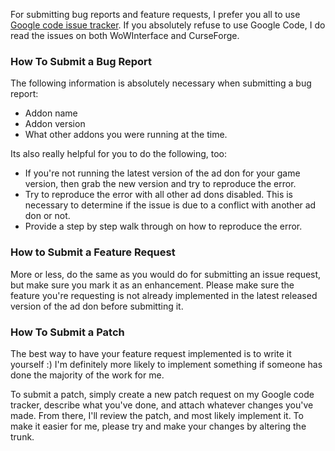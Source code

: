 For submitting bug reports and feature requests, I prefer you all to use [Google code issue tracker](http://code.google.com/p/tullamods/issues/list).  If you absolutely refuse to use Google Code, I do read the issues on both WoWInterface and CurseForge.

### How To Submit a Bug Report ###

The following information is absolutely necessary when submitting a bug report:
  * Addon name
  * Addon version
  * What other addons you were running at the time.

Its also really helpful for you to do the following, too:
  * If you're not running the latest version of the ad don for your game version, then grab the new version and try to reproduce the error.
  * Try to reproduce the error with all other ad dons disabled.  This is necessary to determine if the issue is due to a conflict with another ad don or not.
  * Provide a step by step walk through on how to reproduce the error.

### How to Submit a Feature Request ###

More or less, do the same as you would do for submitting an issue request, but make sure you mark it as an enhancement.  Please make sure the feature you're requesting is not already implemented in the latest released version of the ad don before submitting it.

### How To Submit a Patch ###

The best way to have your feature request implemented is to write it yourself :)  I'm definitely more likely to implement something if someone has done the majority of the work for me.

To submit a patch, simply create a new patch request on my Google code tracker, describe what you've done, and attach whatever changes you've made.  From there, I'll review the patch, and most likely implement it.  To make it easier for me, please try and make your changes by altering the trunk.